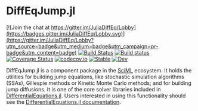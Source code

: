 # DiffEqJump.jl

[![Join the chat at https://gitter.im/JuliaDiffEq/Lobby](https://badges.gitter.im/JuliaDiffEq/Lobby.svg)](https://gitter.im/JuliaDiffEq/Lobby?utm_source=badge&utm_medium=badge&utm_campaign=pr-badge&utm_content=badge)
[![Build Status](https://travis-ci.com/SciML/DiffEqJump.jl.svg?branch=master)](https://travis-ci.com/SciML/DiffEqJump.jl)
[![Build status](https://ci.appveyor.com/api/projects/status/github/JuliaDiffEq/DiffEqJump.jl?branch=master&svg=true)](https://ci.appveyor.com/project/ChrisRackauckas/diffeqjump-jl/branch/master)
[![Coverage Status](https://coveralls.io/repos/github/SciML/DiffEqJump.jl/badge.svg?branch=master)](https://coveralls.io/github/SciML/DiffEqJump.jl?branch=master)
[![codecov.io](https://codecov.io/gh/SciML/DiffEqJump.jl/branch/master/graph/badge.svg)](https://codecov.io/gh/SciML/DiffEqJump.jl)
[![Stable](https://img.shields.io/badge/docs-stable-blue.svg)](http://diffeq.sciml.ai/stable/)
[![Dev](https://img.shields.io/badge/docs-dev-blue.svg)](http://diffeq.sciml.ai/dev/)

DiffEqJump.jl is a component package in the [SciML](https://sciml.ai/) ecosystem. It
holds the utilities for building jump equations, like stochastic simulation algorithms (SSAs), Gillespie methods or Kinetic Monte Carlo methods; and for building jump
diffusions. It is one of the core solver libraries included in [DifferentialEquations.jl](https://github.com/JuliaDiffEq/DifferentialEquations.jl). 
Users interested in using this functionality should see the 
[DifferentialEquations.jl documentation](https://diffeq.sciml.ai/latest/).
